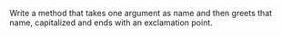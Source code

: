 Write a method that takes one argument as name and then greets that name, capitalized and ends with an exclamation point.